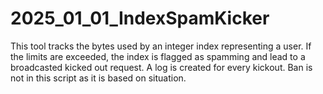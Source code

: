 # 2025_01_01_IndexSpamKicker
This tool tracks the bytes used by an integer index representing a user. 
If the limits are exceeded, the index is flagged as spamming and lead to a broadcasted kicked out request.
A log is created for every kickout.
Ban is not in this script as it is based on situation.
